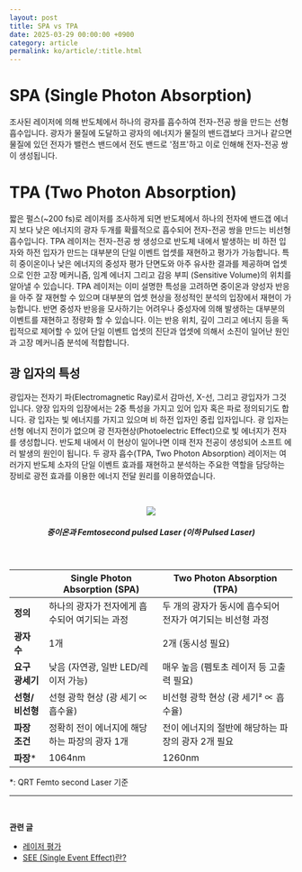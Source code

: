 ```yaml
---
layout: post
title: SPA vs TPA
date: 2025-03-29 00:00:00 +0900
category: article
permalink: ko/article/:title.html
---
```

# SPA (Single Photon Absorption)
조사된 레이저에 의해 반도체에서 하나의 광자를 흡수하여 전자-전공 쌍을 만드는 선형 흡수입니다. 광자가 물질에 도달하고
광자의 에너지가 물질의 밴드갭보다 크거나 같으면 물질에 있던 전자가 밸런스 밴드에서 전도 밴드로 '점프'하고 이로 인해해 전자-전공 쌍이 생성됩니다.



# TPA (Two Photon Absorption)
짧은 펄스(~200 fs)로 레이저를 조사하게 되면 반도체에서 하나의 전자에 밴드갭 에너지 보다 낮은 에너지의 광자 두개를 확률적으로 흡수되어 전자-전공 쌍을 만드는 비선형 흡수입니다.
TPA 레이저는 전자-전공 쌍 생성으로 반도체 내에서 발생하는 비 하전 입자와 하전 입자가 만드는 대부분의 단일 이벤트 업셋를 재현하고 평가가 가능합니다. 특히 중이온이나 낮은 에너지의 중성자 평가 단면도와 아주 유사한 결과를 제공하며 업셋으로 인한 고장 메커니즘, 임계 에너지 그리고 감응 부피 (Sensitive Volume)의 위치를 알아낼 수 있습니다.
TPA 레이저는 이미 설명한 특성을 고려하면 중이온과 양성자 반응을 아주 잘 재현할 수 있으며 대부분의 업셋 현상을 정성적인 분석의 입장에서 재현이 가능합니다. 반면 중성자 반응을 모사하기는 어려우나 중성자에 의해 발생하는 대부분의 이벤트를 재현하고 정량화 할 수 있습니다. 이는 반응 위치, 깊이 그리고 에너지 등을 독립적으로 제어할 수 있어 단일 이벤트 업셋의 진단과 업셋에 의해서 소진이 일어난 원인과 고장 메커니즘 분석에 적합합니다. 



## 광 입자의 특성

광입자는 전자기 파(Electromagnetic Ray)로서 감마선, X-선, 그리고 광입자가 그것입니다. 양장 입자의 입장에서는 2중 특성을 가지고 있어 입자 혹은 파로 정의되기도 합니다. 광 입자는 빛 에너지를 가지고 있으며 비 하전 입자인 중립 입자입니다. 광 입자는 선형 에너지 전이가 없으며 광 전자현상(Photoelectric Effect)으로 빛 에너지가 전자를 생성합니다. 반도체 내에서 이 현상이 일어나면 이때 전자 전공이 생성되어 소프트 에러 발생의 원인이 됩니다. 두 광자 흡수(TPA, Two Photon Absorption) 레이저는 여러가지 반도체 소자의 단일 이벤트 효과를 재현하고 분석하는 주요한 역할을 담당하는 장비로 광전 효과를 이용한 에너지 전달 원리를 이용하였습니다.

<br/> <!-- 한줄 띄기 -->

<!-- 중앙 정렬 이미지 -->
<p align="center"> 
  <img src="/assets/Chapter-1/fig_1_heavy-ion_vs_pulsed_laser.png" style="max-width: 80%;">
</p>

<!-- 이미지 설명 -->
<div align="center"> 
<h5>중이온과 Femtosecond pulsed Laser (이하 Pulsed Laser)</h5>
</div>

<br/>

<div align="center">

|                | Single Photon Absorption (SPA)                      | Two Photon Absorption (TPA)                                      |
|------------------|-----------------------------------------------------|-------------------------------------------------------------------|
| **정의**         | 하나의 광자가 전자에게 흡수되어 여기되는 과정       | 두 개의 광자가 동시에 흡수되어 전자가 여기되는 비선형 과정         |
| **광자 수**      | 1개                                                 | 2개 (동시성 필요)                                                 |
| **요구 광세기**  | 낮음 (자연광, 일반 LED/레이저 가능)                 | 매우 높음 (펨토초 레이저 등 고출력 필요)                         |
| **선형/비선형**  | 선형 광학 현상 (광 세기 ∝ 흡수율)                   | 비선형 광학 현상 (광 세기² ∝ 흡수율)                              |
| **파장 조건**    | 정확히 전이 에너지에 해당하는 파장의 광자 1개       | 전이 에너지의 절반에 해당하는 파장의 광자 2개 필요                 |
| **파장***         | 1064nm                                            | 1260nm                                                           |

</div>


*: QRT Femto second Laser 기준

-------------------------------------
<br/> <!-- 한줄 띄기 -->

**관련 글**
- [레이저 평가](/ko/article/4.레이저평가.html)
- [SEE (Single Event Effect)란?](/ko/article/1.-SEE.html)